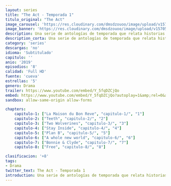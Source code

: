 ```yaml
---
layout: series
title: "The Act - Temporada 1"
titulo_original: "The Act"
image_carousel: 'https://res.cloudinary.com/dmsdzouoo/image/upload/v1570551500/the-act-final-min_sivbct.jpg'
image_banner: 'https://res.cloudinary.com/dmsdzouoo/image/upload/v1570551502/The-Act-tv-series-poster-min_wfjbcs.jpg'
description: Una serie de antologías de temporada que relata historias de crímenes reales sorprendentes y extrañas, con la primera temporada después de Gypsy Blanchard, una niña que trata de escapar de la relación tóxica que tiene con su sobreprotectora madre.
description_corta: Una serie de antologías de temporada que relata historias de crímenes reales sorprendentes y extrañas, con la primera temporada después de Gypsy Blanchard, una niña que trata de escapar de la relación tóxica que tiene con su sobreprotectora madre.
category: 'series'
descargas: 'no'
idioma: 'Subtitulado'
capitulo: ''
anio: '2019'
episodios: '8'
calidad: 'Full HD'
fuente: 'cueva'
estrellas: '5'
genero: Drama
trailer: https://www.youtube.com/embed/Y_5fqDZCjQo
embed: https://www.youtube.com/embed/Y_5fqDZCjQo?autoplay=1&amp;rel=0&amp;hd=1&border=0&wmode=opaque&enablejsapi=1&modestbranding=1&controls=1&showinfo=0
sandbox: allow-same-origin allow-forms 

chapters:
    capitulo-1: ["La Maison du Bon Reve", "capitulo-1/", "1"]
    capitulo-2: ["Teeth", "capitulo-2/", "2"]
    capitulo-3: ["Two Wolverines", "capitulo-3/", "3"]
    capitulo-4: ["Stay Inside", "capitulo-4/", "4"]
    capitulo-5: ["Plan B", "capitulo-5/", "5"]
    capitulo-6: ["A whole new world", "capitulo-6/", "6"]
    capitulo-7: ["Bonnie & Clyde", "capitulo-7/", "7"]
    capitulo-8: ["Free", "capitulo-8/", "8"]

clasificacion: '+8'
tags:
- Drama
twitter_text: The Act - Temporada 1
introduction: Una serie de antologías de temporada que relata historias de crímenes reales sorprendentes y extrañas, con la primera temporada después de Gypsy Blanchard, una niña que trata de escapar de la relación tóxica que tiene con su sobreprotectora madre.
---
```












